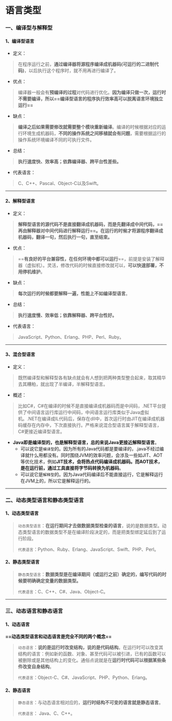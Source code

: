 # 语言类型

### 一、编译型与解释型

#### 1、编译型语言

- 定义：

> 在程序运行之前，**通过编译器将源程序编译成机器码(可运行的二进制代码)**，以后执行这个程序时，就不用再进行编译了。

- 优点：

> 编译器一般会有**预编译的过程**对代码进行优化。**因为编译只做一次，运行时不需要编译，所以==编译型语言的程序执行效率高可以脱离语言环境独立运行==**

- 缺点：

> **编译之后如果需要修改就需要整个模块重新编译**。编译的时候根据对应的运行环境生成机器码，**不同的操作系统之间移植就会有问题**，需要根据运行的操作系统环境编译不同的可执行文件。

- 总结：

> **执行速度快、效率高；依靠编译器、跨平台性差些。**

- 代表语言：

> C、C++、Pascal、Object-C以及Swift。

---

#### 2、解释型语言

- 定义：

> **解释型语言的源代码不是直接翻译成机器码，而是先翻译成中间代码，==再由解释器对中间代码进行解释运行==。在运行的时候才将源程序翻译成机器码，翻译一句，然后执行一句，直至结束。**

- 优点：

> ==**有良好的平台兼容性，在任何环境中都可以运行**==，前提是安装了解释器（虚拟机）。灵活，修改代码的时候直接修改就可以，**可以快速部署，不用停机维护**。

- 缺点：

> **每次运行的时候都要解释一遍，性能上不如编译型语言**。

- 总结：

> **执行速度慢、效率低；依靠解释器、跨平台性好。**

- 代表语言：

> JavaScript、Python、Erlang、PHP、Perl、Ruby。

---

#### 3、混合型语言

- 定义：

> 既然编译型和解释型各有缺点就会有人想到把两种类型整合起来，取其精华去其糟粕，就出现了半编译，半解释型语言。

- 概述：

> 比如C#，C#在编译的时候不是直接编译成机器码而是中间码，.NET平台提供了中间语言运行库运行中间码，中间语言运行库类似于Java虚拟机。.NET在编译成IL代码后，保存在dll中，首次运行时由JIT在编译成机器码缓存在内存中，下次直接执行。严格来说混合型语言属于解释型语言，C#更接近编译型语言。

- **Java即是编译型的，也是解释型语言，总的来说Java更接近解释型语言**。
  - 可以说它是`编译型`的。因为所有的Java代码都是要编译的，.java不经过编译就什么用都没有。同时围绕JVM的效率问题，会涉及一些如JIT、AOT等优化技术，例如**JIT技术，会将热点代码编译成机器码。而AOT技术，是在运行前，通过工具直接将字节码转换为机器码**。
  - 可以说它是`解释型`的。因为Java代码编译后不能直接运行，它是解释运行在JVM上的，所以它是解释运行的。

---

### 二、动态类型语言和静态类型语言

#### 1、动态类型语言

> `动态类型语言`：**在运行期间才去做数据类型检查的语言**，说的是数据类型。动态类型语言的数据类型不是在编译阶段决定的，而是把类型绑定延后到了运行阶段。
>
> `代表语言`：Python、Ruby、Erlang、JavaScript、Swift、PHP、Perl。

#### 2、静态类型语言

> `静态类型语言`：**数据类型是在编译期间（或运行之前）确定的，编写代码的时候要明确确定变量的数据类型。**
>
> `代表语言`：C、C++、C#、Java、Object-C。

---

### 三、动态语言和静态语言

#### 1、动态语言

**==动态类型语言和动态语言是完全不同的两个概念==**

> `动态语言`：**说的是运行时改变结构，说的是代码结构**。在运行时可以改变其结构的语言：例如新的函数、对象、甚至代码可以被引进，已有的函数可以被删除或是其他结构上的变化。通俗点说就是在**运行时代码可以根据某些条件改变自身结构**。
>
> `代表语言`：Object-C、C#、JavaScript、PHP、Python、Erlang。

#### 2、静态语言

> `静态语言`：与动态语言相对应的，**运行时结构不可变的语言就是静态语言**。
>
> `代表语言`： Java、C、C++。

